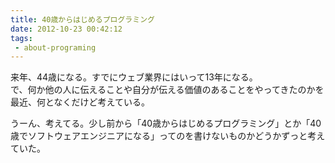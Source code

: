 ```yaml
---
title: 40歳からはじめるプログラミング
date: 2012-10-23 00:42:12
tags: 
 - about-programing
---
```


来年、44歳になる。すでにウェブ業界にはいって13年になる。<br />
で、何か他の人に伝えることや自分が伝える価値のあることをやってきたのかを最近、何となくだけど考えている。

うーん、考えてる。少し前から「40歳からはじめるプログラミング」とか「40歳でソフトウェアエンジニアになる」ってのを書けないものかどうかずっと考えていた。


